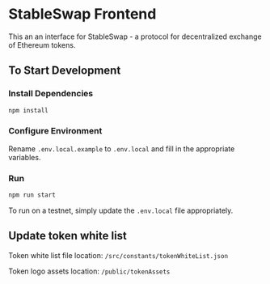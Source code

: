 # StableSwap Frontend

This an an interface for StableSwap - a protocol for decentralized exchange of Ethereum tokens.


## To Start Development

### Install Dependencies

```bash
npm install
```

### Configure Environment

Rename `.env.local.example` to `.env.local` and fill in the appropriate variables.

### Run

```bash
npm run start
```

To run on a testnet, simply update the `.env.local` file appropriately.


## Update token white list

Token white list file location: `/src/constants/tokenWhiteList.json`

Token logo assets location: `/public/tokenAssets`
